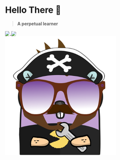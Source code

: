 # Hello There :wave:

>
> __A perpetual learner__
>

<a href="https://github.com/anuraghazra/github-readme-stats">
<img align="center" style="clip-path: polygon(0% 0%, 75% 0%, 100% 50%, 75% 100%, 0% 100%);" src="https://github-readme-stats.vercel.app/api?username=CalvoM&show_icons=true&theme=jolly&count_private=true"/>
<a>
<a href="https://github.com/anuraghazra/github-readme-stats">
<img align="center" style="clip-path: polygon(0 0, 100% 1%, 100% 74%, 74% 100%, 1% 100%, 0% 50%);" src="https://github-readme-stats.vercel.app/api/top-langs/?username=CalvoM&layout=compact&langs_count=7&theme=jolly"/>
<a>
<br/>
<img src="https://github.com/CalvoM/CalvoM/blob/master/8f8f603c310185020836b3b7f202f7bd17de3390.png"  width="360" title="When bored I gopherize" >